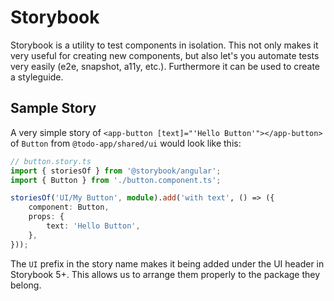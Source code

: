 # Storybook

Storybook is a utility to test components in isolation. This not only makes it very useful for creating new components, but also let's you automate tests very easily (e2e, snapshot, a11y, etc.). Furthermore it can be used to create a styleguide.

## Sample Story

A very simple story of `<app-button [text]="'Hello Button'"></app-button>` of `Button` from `@todo-app/shared/ui` would look like this:

```typescript
// button.story.ts
import { storiesOf } from '@storybook/angular';
import { Button } from './button.component.ts';

storiesOf('UI/My Button', module).add('with text', () => ({
	component: Button,
	props: {
		text: 'Hello Button',
	},
}));
```

The `UI` prefix in the story name makes it being added under the UI header in Storybook 5+. This allows us to arrange them properly to the package they belong.

